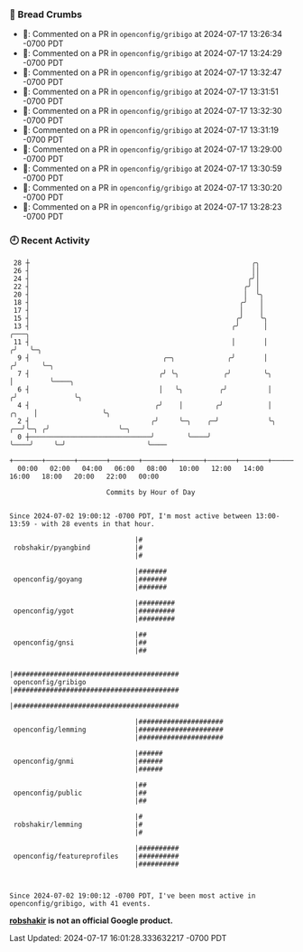 ### 🍞 Bread Crumbs

 * 💬: Commented on a PR in  `openconfig/gribigo` at 2024-07-17 13:26:34 -0700 PDT
 * 💬: Commented on a PR in  `openconfig/gribigo` at 2024-07-17 13:24:29 -0700 PDT
 * 💬: Commented on a PR in  `openconfig/gribigo` at 2024-07-17 13:32:47 -0700 PDT
 * 💬: Commented on a PR in  `openconfig/gribigo` at 2024-07-17 13:31:51 -0700 PDT
 * 💬: Commented on a PR in  `openconfig/gribigo` at 2024-07-17 13:32:30 -0700 PDT
 * 💬: Commented on a PR in  `openconfig/gribigo` at 2024-07-17 13:31:19 -0700 PDT
 * 💬: Commented on a PR in  `openconfig/gribigo` at 2024-07-17 13:29:00 -0700 PDT
 * 💬: Commented on a PR in  `openconfig/gribigo` at 2024-07-17 13:30:59 -0700 PDT
 * 💬: Commented on a PR in  `openconfig/gribigo` at 2024-07-17 13:30:20 -0700 PDT
 * 💬: Commented on a PR in  `openconfig/gribigo` at 2024-07-17 13:28:23 -0700 PDT

### 🕘 Recent Activity
```
 28 ┼                                                       ╭╮
 26 ┤                                                       ││
 24 ┤                                                      ╭╯│
 22 ┤                                                     ╭╯ │
 20 ┤                                                     │  ╰╮
 18 ┤                                                    ╭╯   │
 17 ┤                                                    │    │
 15 ┤                                                   ╭╯    ╰╮
 13 ┤                                                  ╭╯      │                  ╭───╮
 11 ┤                                                  │       │                 ╭╯   ╰─╮
  9 ┤                                 ╭─╮             ╭╯       │                ╭╯      ╰─╮
  7 ┤                                ╭╯ ╰╮           ╭╯        ╰╮               │         ╰────╮
  6 ┤                                │   ╰╮         ╭╯          │              ╭╯              ╰╮
  4 ┤                               ╭╯    │        ╭╯           │        ╭╮    │                ╰╮
  2 ┤                              ╭╯     ╰─╮    ╭─╯            ╰╮    ╭──╯╰─╮ ╭╯                 ╰─╮
  0 ┼──────────────────────────────╯        ╰────╯               ╰────╯     ╰─╯                    ╰────
    +───────+───────+───────+───────+───────+───────+───────+───────+───────+───────+───────+───────+────
  00:00   02:00   04:00   06:00   08:00   10:00   12:00   14:00   16:00   18:00   20:00   22:00   00:00   

						Commits by Hour of Day


Since 2024-07-02 19:00:12 -0700 PDT, I'm most active between 13:00-13:59 - with 28 events in that hour.

```



```
                               |#
 robshakir/pyangbind           |#
                               |#

                               |#######
 openconfig/goyang             |#######
                               |#######

                               |#########
 openconfig/ygot               |#########
                               |#########

                               |##
 openconfig/gnsi               |##
                               |##

                               |#########################################
 openconfig/gribigo            |#########################################
                               |#########################################

                               |#####################
 openconfig/lemming            |#####################
                               |#####################

                               |######
 openconfig/gnmi               |######
                               |######

                               |##
 openconfig/public             |##
                               |##

                               |#
 robshakir/lemming             |#
                               |#

                               |##########
 openconfig/featureprofiles    |##########
                               |##########



Since 2024-07-02 19:00:12 -0700 PDT, I've been most active in openconfig/gribigo, with 41 events.

```
**[robshakir](mailto:robjs@google.com) is not an official Google product.**  


Last Updated: 2024-07-17 16:01:28.333632217 -0700 PDT
